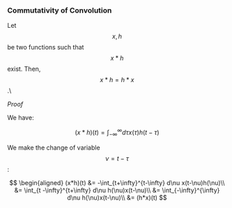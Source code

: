 

### Commutativity of Convolution

Let $$x, h$$ be two functions such that $$x*h$$ exist.
Then, $$x*h = h*x$$.\\

*Proof*

We have:

$$
(x*h)(t) = \int_{-\infty}^{\infty} d\tau x(\tau)h(t-\tau)
$$

We make the change of variable $$\nu = t-\tau$$:

$$
\begin{aligned}
(x*h)(t) &= -\int_{t+\infty}^{t-\infty} d\nu x(t-\nu)h(\nu)\\
&= \int_{t -\infty}^{t+\infty} d\nu h(\nu)x(t-\nu)\\
&= \int_{-\infty}^{\infty} d\nu h(\nu)x(t-\nu)\\
&= (h*x)(t)
$$